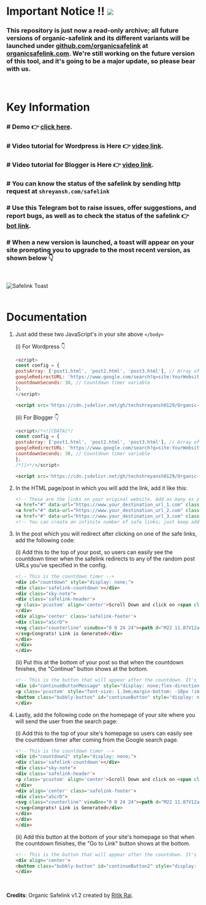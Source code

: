 # Important Notice ‼️ [![](https://data.jsdelivr.com/v1/package/gh/theamanstark/organic-safelink/badge)](https://www.jsdelivr.com/package/gh/theamanstark/organic-safelink)

### This repository is just now a read-only archive; all future versions of organic-safelink and its different variants will be launched under [github.com/organicsafelink](https://github.com/organicsafelink) at [organicsafelink.com](https://organicsafelink.com). We're still working on the future version of this tool, and it's going to be a major update, so please bear with us. 

<br>

# Key Information

### # Demo 👉 [click here](#). 
### # Video tutorial for Wordpress is Here 👉 [video link](#).
### # Video tutorial for Blogger is Here 👉 [video link](#).
### # You can know the status of the safelink by sending http request at `shreyansh.com/safelink`
### # Use this Telegram bot to raise issues, offer suggestions, and report bugs, as well as to check the status of the safelink 👉 [bot link](https://t.me/therandombot).
### # When a new version is launched, a toast will appear on your site prompting you to upgrade to the most recent version, as shown below 👇
<br>

![Safelink Toast](https://github.com/techshreyansh0129/Organic-Safelink/blob/main/assests/toast.gif)
<br>
<br>

# Documentation

1. Just add these two JavaScript's in your site above `</body>`

    (i) For Wordpress 👇

    ```javascript
    <script>
    const config = {
    postsArray: ['post1.html', 'post2.html', 'post3.html'], // Array of your random post URLs
    googleRedirectURL: 'https://www.google.com/search?q=site:YourWebsite.com', // Google search URL
    countdownSeconds: 30, // Countdown timer variable
    };
    </script>
    ```
    
    ```html
    <script src='https://cdn.jsdelivr.net/gh/techshreyansh0129/Organic-Safelink@main/script.min.js'></script>
    ```

    (ii) For Blogger 👇

    ```javascript
    <script>/*<![CDATA[*/
    const config = {
    postsArray: ['post1.html', 'post2.html', 'post3.html'], // Array of your random post URLs
    googleRedirectURL: 'https://www.google.com/search?q=site:YourWebsite.com', // Google search URL
    countdownSeconds: 30, // Countdown timer variable
    };
    /*]]>*/</script>
    ```
    
    ```html
    <script src='https://cdn.jsdelivr.net/gh/techshreyansh0129/Organic-Safelink@main/script.min.js'></script>
    ```      
    
3. In the HTML page/post in which you will add the link, add it like this:

    ```html
    <!-- These are the links on your original website. Add as many as you like. -->
    <a href="#" data-url="https://www.your_destination_url_1.com" class="redirectLink">Go to destination 1</a>
    <a href="#" data-url="https://www.your_destination_url_2.com" class="redirectLink">Go to destination 2</a>
    <a href="#" data-url="https://www.your_destination_url_3.com" class="redirectLink">Go to destination 3</a>
    <!-- You can create an infinite number of safe links; just keep adding them according to your needs. -->
    ```

4. In the post which you will redirect after clicking on one of the safe links, add the following code:

    (i) Add this to the top of your post, so users can easily see the countdown timer when the safelink redirects to any of the random post URLs you've specified in the config.

     ```html
    <!-- This is the countdown timer -->
    <div id="countdown" style="display: none;">
    <div class='safelink-countdown'></div>
    <div class="sky-note">
    <div class='safelink-header'> 
    <p class='pcustom' align='center'>Scroll Down and click on <span class='pscustom'>Continue</span> button for destination</p> 
    </div> 
    <div align='center' class='safelink-footer'> 
    <div class="aScrD">
    <svg class="counterline" viewBox="0 0 24 24"><path d="M22 11.07V12a10 10 0 1 1-5.93-9.14"></path><polyline points="23 3 12 14 9 11"></polyline>
    </svg>Congrats! Link is Generated</div>
    </div>
    </div>
    </div>
    ```

    (ii) Put this at the bottom of your post so that when the countdown finishes, the "Continue" button shows at the bottom.

    ```html
    <!-- This is the button that will appear after the countdown. It's hidden by default. -->
    <div id="continueButtonMessage" style="display: none;flex-direction: column;align-items: center;" class="sky-note">
    <p class='pcustom' style="font-size: 1.3em;margin-bottom: -10px !important;" align='center'>Clicking on the <span class='pscustom'>Continue</span> button will redirect you to the Google search page. Click our site, <span class='pscustom'>Site_Name_Here</span>, from the first search result to get your link.</p> 
    <button class="bubbly-button" id="continueButton" style="display: none;">Continue</button>
    </div>
    ```

5. Lastly, add the following code on the homepage of your site where you will send the user from the search page:

    (i) Add this to the top of your site's homepage so users can easily see the countdown timer after coming from the Google search page.

    ```html
   <!-- This is the countdown timer -->
    <div id="countdown2" style="display: none;">
    <div class='safelink-countdown'></div>
    <div class="sky-note">
    <div class='safelink-header'> 
    <p class='pcustom' align='center'>Scroll Down and click on <span class='pscustom'>Go to Link</span> button for destination</p> 
    </div> 
    <div align='center' class='safelink-footer'> 
    <div class="aScrD">
    <svg class="counterline" viewBox="0 0 24 24"><path d="M22 11.07V12a10 10 0 1 1-5.93-9.14"></path><polyline points="23 3 12 14 9 11"></polyline>
    </svg>Congrats! Link is Generated</div>
    </div>
    </div>
    </div>
    ```

    (ii) Add this button at the bottom of your site's homepage so that when the countdown finishes, the "Go to Link" button shows at the bottom.

    ```html
    <!-- This is the button that will appear after the countdown. It's hidden by default. -->
    <div align='center'>
    <button class="bubbly-button" id="continueButton2" style="display: none;">Go to Link</button>
    </div>
    ```

<br>

**Credits**: Organic Safelink v1.2 created by [Ritik Rai](https://telegram.me/techshreyansh2).
